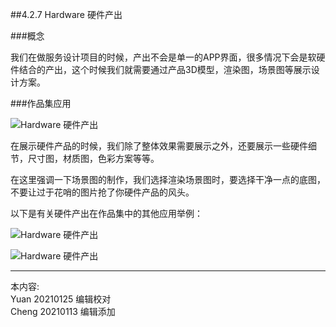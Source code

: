 
##4.2.7 Hardware 硬件产出

###概念

我们在做服务设计项目的时候，产出不会是单一的APP界面，很多情况下会是软硬件结合的产出，这个时候我们就需要通过产品3D模型，渲染图，场景图等展示设计方案。


###作品集应用

![ Hardware 硬件产出 ](http://kitpic.makebi.net/2021/social_12.jpg)

在展示硬件产品的时候，我们除了整体效果需要展示之外，还要展示一些硬件细节，尺寸图，材质图，色彩方案等等。

在这里强调一下场景图的制作，我们选择渲染场景图时，要选择干净一点的底图，不要让过于花哨的图片抢了你硬件产品的风头。

以下是有关硬件产出在作品集中的其他应用举例：

![ Hardware 硬件产出 ](http://kitpic.makebi.net/2021/social_13.jpg)

![ Hardware 硬件产出 ](http://kitpic.makebi.net/2021/social_14.jpg)


---
本内容:  
Yuan 20210125 编辑校对    
Cheng 20210113 编辑添加
